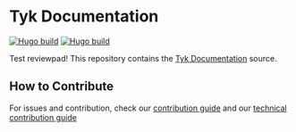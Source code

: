 # Tyk Documentation

[![Hugo build](https://github.com/letzya/tyk-docs/actions/workflows/ci.yaml/badge.svg)](https://github.com/letzya/tyk-docs/actions/workflows/ci.yaml)
[![Hugo build](https://github.com/letzya/tyk-docs/actions/workflows/ci.yaml/badge.svg)](https://github.com/letzya/tyk-docs/actions/workflows/ci.yaml)

Test reviewpad!
This repository contains the [Tyk Documentation](https://tyk.io/docs/) source.

## How to Contribute
For issues and contribution, check our [contribution guide](./CONTRIBUTING.md) and our [technical contribution guide](./CONTRIBUTING-TECHNICAL-GUIDE.md)
